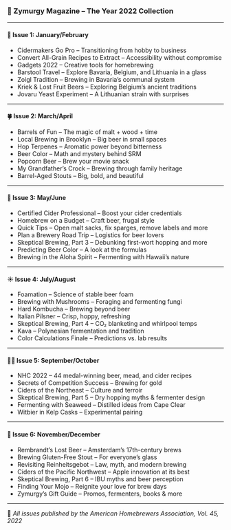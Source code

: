 ### 🍻 Zymurgy Magazine – The Year 2022 Collection

---

#### 🧊 **Issue 1: January/February**
- Cidermakers Go Pro – Transitioning from hobby to business
- Convert All-Grain Recipes to Extract – Accessibility without compromise
- Gadgets 2022 – Creative tools for homebrewing
- Barstool Travel – Explore Bavaria, Belgium, and Lithuania in a glass
- Zoigl Tradition – Brewing in Bavaria’s communal system
- Kriek & Lost Fruit Beers – Exploring Belgium’s ancient traditions
- Jovaru Yeast Experiment – A Lithuanian strain with surprises

---

#### 🍀 **Issue 2: March/April**
- Barrels of Fun – The magic of malt + wood + time
- Local Brewing in Brooklyn – Big beer in small spaces
- Hop Terpenes – Aromatic power beyond bitterness
- Beer Color – Math and mystery behind SRM
- Popcorn Beer – Brew your movie snack
- My Grandfather’s Crock – Brewing through family heritage
- Barrel-Aged Stouts – Big, bold, and beautiful

---

#### 🍯 **Issue 3: May/June**
- Certified Cider Professional – Boost your cider credentials
- Homebrew on a Budget – Craft beer, frugal style
- Quick Tips – Open malt sacks, fix sparges, remove labels and more
- Plan a Brewery Road Trip – Logistics for beer lovers
- Skeptical Brewing, Part 3 – Debunking first-wort hopping and more
- Predicting Beer Color – A look at the formulas
- Brewing in the Aloha Spirit – Fermenting with Hawaii’s nature

---

#### ☀️ **Issue 4: July/August**
- Foamation – Science of stable beer foam
- Brewing with Mushrooms – Foraging and fermenting fungi
- Hard Kombucha – Brewing beyond beer
- Italian Pilsner – Crisp, hoppy, refreshing
- Skeptical Brewing, Part 4 – CO₂ blanketing and whirlpool temps
- Kava – Polynesian fermentation and tradition
- Color Calculations Finale – Predictions vs. lab results

---

#### 🧙‍♂️ **Issue 5: September/October**
- NHC 2022 – 44 medal-winning beer, mead, and cider recipes
- Secrets of Competition Success – Brewing for gold
- Ciders of the Northeast – Culture and terroir
- Skeptical Brewing, Part 5 – Dry hopping myths & fermenter design
- Fermenting with Seaweed – Distilled ideas from Cape Clear
- Witbier in Kelp Casks – Experimental pairing

---

#### 🧪 **Issue 6: November/December**
- Rembrandt’s Lost Beer – Amsterdam’s 17th-century brews
- Brewing Gluten-Free Stout – For everyone’s glass
- Revisiting Reinheitsgebot – Law, myth, and modern brewing
- Ciders of the Pacific Northwest – Apple innovation at its best
- Skeptical Brewing, Part 6 – IBU myths and beer perception
- Finding Your Mojo – Reignite your love for brew days
- Zymurgy’s Gift Guide – Promos, fermenters, books & more

---

🍺 *All issues published by the American Homebrewers Association, Vol. 45, 2022*
